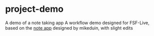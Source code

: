 # project-demo
A demo of a note taking app
A workflow demo designed for FSF-Live, based on the [note app](https://github.com/mikeduin/note-app) designed by mikeduin, with slight edits